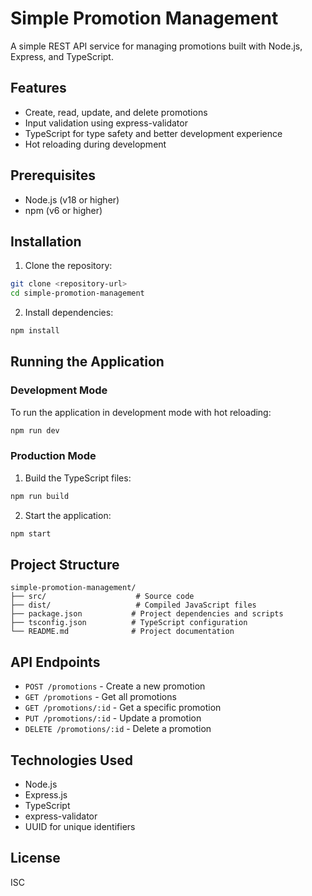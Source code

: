 # Simple Promotion Management

A simple REST API service for managing promotions built with Node.js, Express, and TypeScript.

## Features

- Create, read, update, and delete promotions
- Input validation using express-validator
- TypeScript for type safety and better development experience
- Hot reloading during development

## Prerequisites

- Node.js (v18 or higher)
- npm (v6 or higher)

## Installation

1. Clone the repository:
```bash
git clone <repository-url>
cd simple-promotion-management
```

2. Install dependencies:
```bash
npm install
```

## Running the Application

### Development Mode

To run the application in development mode with hot reloading:
```bash
npm run dev
```

### Production Mode

1. Build the TypeScript files:
```bash
npm run build
```

2. Start the application:
```bash
npm start
```

## Project Structure

```
simple-promotion-management/
├── src/                    # Source code
├── dist/                   # Compiled JavaScript files
├── package.json           # Project dependencies and scripts
├── tsconfig.json          # TypeScript configuration
└── README.md              # Project documentation
```

## API Endpoints

- `POST /promotions` - Create a new promotion
- `GET /promotions` - Get all promotions
- `GET /promotions/:id` - Get a specific promotion
- `PUT /promotions/:id` - Update a promotion
- `DELETE /promotions/:id` - Delete a promotion

## Technologies Used

- Node.js
- Express.js
- TypeScript
- express-validator
- UUID for unique identifiers

## License

ISC 